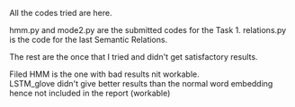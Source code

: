 All the codes tried are here.

hmm.py and mode2.py are the submitted codes for the Task 1.
relations.py is the code for the last Semantic Relations.

The rest are the once that I tried and didn't get satisfactory results. 


Filed HMM is the one with bad results nit workable.                                                                                                                
LSTM_glove didn't give better results than the normal word embedding hence not included in the report (workable)
